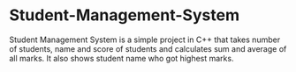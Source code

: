 # Student-Management-System
Student Management System is a simple project in C++ that takes number of students, name and score of students and calculates sum and average of all marks. It also shows student name who got highest marks.
